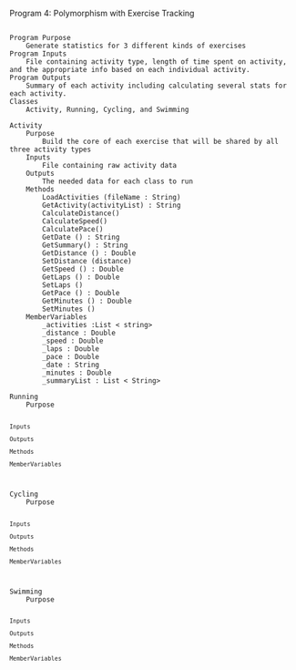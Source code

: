Program 4: Polymorphism with Exercise Tracking

<Code>
Program Purpose
    Generate statistics for 3 different kinds of exercises
Program Inputs
    File containing activity type, length of time spent on activity, and the appropriate info based on each individual activity.
Program Outputs
    Summary of each activity including calculating several stats for each activity. 
Classes
    Activity, Running, Cycling, and Swimming
</Code>

<Code>
Activity
    Purpose
        Build the core of each exercise that will be shared by all three activity types
    Inputs
        File containing raw activity data
    Outputs
        The needed data for each class to run
    Methods
        LoadActivities (fileName : String)
        GetActivity(activityList) : String
        CalculateDistance()
        CalculateSpeed()
        CalculatePace()
        GetDate () : String
        GetSummary() : String
        GetDistance () : Double
        SetDistance (distance)
        GetSpeed () : Double
        GetLaps () : Double
        SetLaps ()
        GetPace () : Double
        GetMinutes () : Double
        SetMinutes ()
    MemberVariables
        _activities :List < string>
        _distance : Double
        _speed : Double
        _laps : Double
        _pace : Double
        _date : String
        _minutes : Double
        _summaryList : List < String>
</Code>

<Code>
Running
    Purpose
        
    Inputs

    Outputs

    Methods

    MemberVariables
</Code>

<Code>
Cycling
    Purpose

    Inputs

    Outputs

    Methods

    MemberVariables
</Code>

<Code>
Swimming
    Purpose

    Inputs

    Outputs

    Methods

    MemberVariables
</Code>
